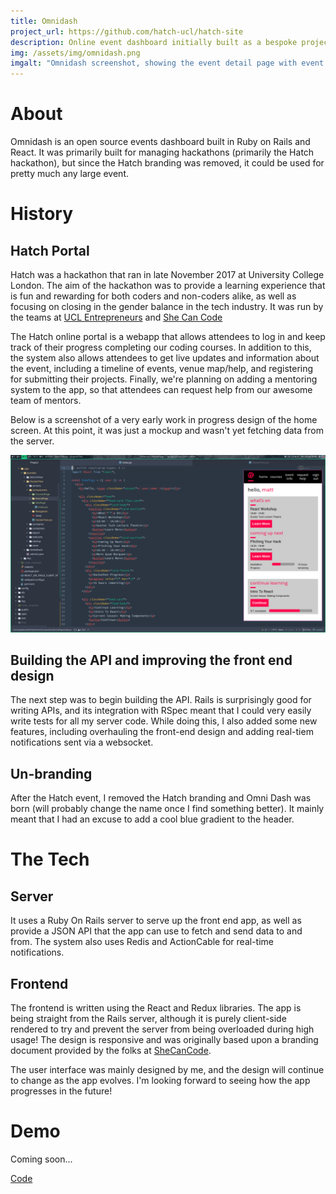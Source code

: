 ```yaml
---
title: Omnidash
project_url: https://github.com/hatch-ucl/hatch-site
description: Online event dashboard initially built as a bespoke project for a hackathon.
img: /assets/img/omnidash.png
imgalt: "Omnidash screenshot, showing the event detail page with event info and a list of the upcoming schedule"
---
```


# About

Omnidash is an open source events dashboard built in Ruby on Rails and React. It
was primarily built for managing hackathons (primarily the Hatch hackathon), but
since the Hatch branding was removed, it could be used for pretty much any large
event.

# History

## Hatch Portal

Hatch was a hackathon that ran in late November 2017 at University College
London. The aim of the hackathon was to provide a learning experience that is
fun and rewarding for both coders and non-coders alike, as well as focusing on
closing in the gender balance in the tech industry. It was run by the teams at
[UCL Entrepreneurs](http://ucle.co) and [She Can Code](https://shecancode.io)

The Hatch online portal is a webapp that allows attendees to log in and keep
track of their progress completing our coding courses. In addition to this, the
system also allows attendees to get live updates and information about the
event, including a timeline of events, venue map/help, and registering for
submitting their projects. Finally, we're planning on adding a mentoring system
to the app, so that attendees can request help from our awesome team of mentors.

Below is a screenshot of a very early work in progress design of the home
screen. At this point, it was just a mockup and wasn't yet fetching data from
the server.

![A screenshot of the app alongside some of the source code](/assets/img/hatch-code.png)

## Building the API and improving the front end design

The next step was to begin building the API. Rails is surprisingly good for
writing APIs, and its integration with RSpec meant that I could very easily
write tests for all my server code. While doing this, I also added some new
features, including overhauling the front-end design and adding real-tiem
notifications sent via a websocket.

## Un-branding

After the Hatch event, I removed the Hatch branding and Omni Dash was born (will
probably change the name once I find something better). It mainly meant that I
had an excuse to add a cool blue gradient to the header.

# The Tech

## Server

It uses a Ruby On Rails server to serve up the front end app, as well as provide
a JSON API that the app can use to fetch and send data to and from. The system
also uses Redis and ActionCable for real-time notifications.

## Frontend

The frontend is written using the React and Redux libraries. The app is being
straight from the Rails server, although it is purely client-side rendered to
try and prevent the server from being overloaded during high usage! The design
is responsive and was originally based upon a branding document provided by the
folks at [SheCanCode](//shecancode.io).

The user interface was mainly designed by me, and the design will continue to
change as the app evolves. I'm looking forward to seeing how the app progresses
in the future!

# Demo

Coming soon...

<div class="buttons"><a href="//github.com/mbellgb/omnidash" class="button"><i data-feather="github"></i> Code</a>
</div>
